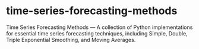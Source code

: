 # time-series-forecasting-methods
Time Series Forecasting Methods — A collection of Python implementations for essential time series forecasting techniques, including Simple, Double, Triple Exponential Smoothing, and Moving Averages.
